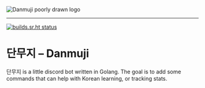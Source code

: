 ![Danmuji poorly drawn logo](https://i.imgur.com/tf6ZXLy.png)

---

[![builds.sr.ht status](https://builds.sr.ht/~andrewzah/danmuji.svg)](https://builds.sr.ht/~andrewzah/danmuji?)

# 단무지 – Danmuji

단무지 is a little discord bot written in Golang. The goal is to add some commands that can help with Korean learning, or tracking stats.

